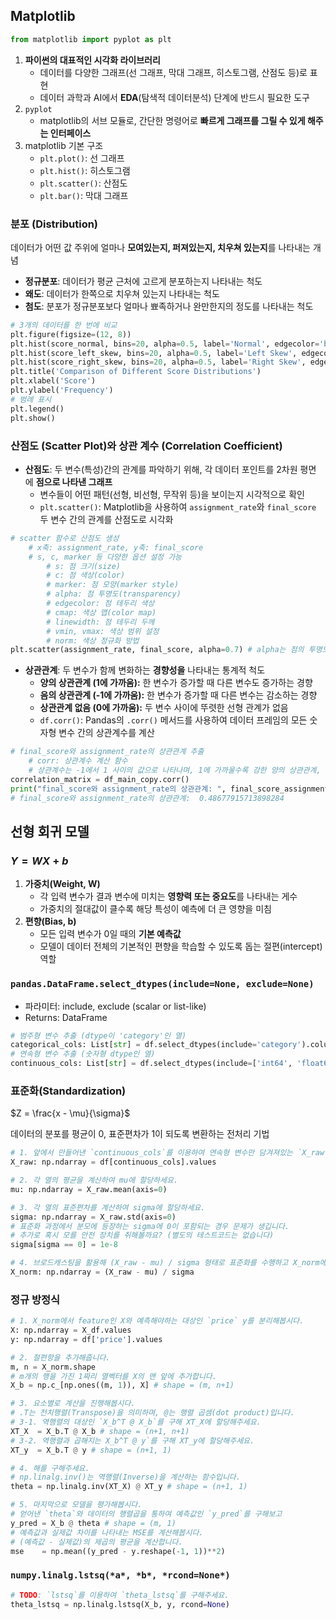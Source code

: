 ## Matplotlib

```python
from matplotlib import pyplot as plt
```

1. **파이썬의 대표적인 시각화 라이브러리**
    - 데이터를 다양한 그래프(선 그래프, 막대 그래프, 히스토그램, 산점도 등)로 표현
    - 데이터 과학과 AI에서 **EDA**(탐색적 데이터분석) 단계에 반드시 필요한 도구
2. `pyplot`
    - matplotlib의 서브 모듈로, 간단한 명령어로 **빠르게 그래프를 그릴 수 있게 해주는 인터페이스**
3. matplotlib 기본 구조
    - `plt.plot()`: 선 그래프
    - `plt.hist()`: 히스토그램
    - `plt.scatter()`: 산점도
    - `plt.bar()`: 막대 그래프

### 분포 (Distribution)

데이터가 어떤 값 주위에 얼마나 **모여있는지, 퍼져있는지, 치우쳐 있는지**를 나타내는 개념

- **정규분포**: 데이터가 평균 근처에 고르게 분포하는지 나타내는 척도
- **왜도**: 데이터가 한쪽으로 치우쳐 있는지 나타내는 척도
- **첨도**: 분포가 정규분포보다 얼마나 뾰족하거나 완만한지의 정도를 나타내는 척도

```python
# 3개의 데이터를 한 번에 비교
plt.figure(figsize=(12, 8))
plt.hist(score_normal, bins=20, alpha=0.5, label='Normal', edgecolor='black')
plt.hist(score_left_skew, bins=20, alpha=0.5, label='Left Skew', edgecolor='black')
plt.hist(score_right_skew, bins=20, alpha=0.5, label='Right Skew', edgecolor='black')
plt.title('Comparison of Different Score Distributions')
plt.xlabel('Score')
plt.ylabel('Frequency')
# 범례 표시
plt.legend()
plt.show()
```

### **산점도 (Scatter Plot)와 상관 계수 (Correlation Coefficient)**

- **산점도**: 두 변수(특성)간의 관계를 파악하기 위해, 각 데이터 포인트를 2차원 평면에 **점으로 나타낸 그래프**
    - 변수들이 어떤 패턴(선형, 비선형, 무작위 등)을 보이는지 시각적으로 확인
    - `plt.scatter()`: Matplotlib을 사용하여 `assignment_rate`와 `final_score` 두 변수 간의 관계를 산점도로 시각화

```python
# scatter 함수로 산점도 생성
    # x축: assignment_rate, y축: final_score
    # s, c, marker 등 다양한 옵션 설정 가능
        # s: 점 크기(size)
        # c: 점 색상(color)
        # marker: 점 모양(marker style)
        # alpha: 점 투명도(transparency)
        # edgecolor: 점 테두리 색상
        # cmap: 색상 맵(color map)
        # linewidth: 점 테두리 두께
        # vmin, vmax: 색상 범위 설정
        # norm: 색상 정규화 방법
plt.scatter(assignment_rate, final_score, alpha=0.7) # alpha는 점의 투명도
```

- **상관관계**: 두 변수가 함께 변화하는 **경향성을** 나타내는 통계적 척도
    - **양의 상관관계 (1에 가까움):** 한 변수가 증가할 때 다른 변수도 증가하는 경향
    - **음의 상관관계 (-1에 가까움):** 한 변수가 증가할 때 다른 변수는 감소하는 경향
    - **상관관계 없음 (0에 가까움):** 두 변수 사이에 뚜렷한 선형 관계가 없음
    - `df.corr()`: Pandas의 `.corr()` 메서드를 사용하여 데이터 프레임의 모든 숫자형 변수 간의 상관계수를 계산

```python
# final_score와 assignment_rate의 상관관계 추출
    # corr: 상관계수 계산 함수
    # 상관계수는 -1에서 1 사이의 값으로 나타나며, 1에 가까울수록 강한 양의 상관관계, -1에 가까울수록 강한 음의 상관관계를 의미
correlation_matrix = df_main_copy.corr()
print("final_score와 assignment_rate의 상관관계: ", final_score_assignment_rate_corr)
# final_score와 assignment_rate의 상관관계:  0.48677915713898284
```

## 선형 회귀 모델

### $Y=WX+b$

1. **가중치(Weight, W)**
    - 각 입력 변수가 결과 변수에 미치는 **영향력 또는 중요도**를 나타내는 게수
    - 가중치의 절대값이 클수록 해당 특성이 예측에 더 큰 영향을 미침
2. **편향(Bias, b)**
    - 모든 입력 변수가 0일 때의 **기본 예측값**
    - 모델이 데이터 전체의 기본적인 편향을 학습할 수 있도록 돕는 절편(intercept) 역할

### `pandas.DataFrame.select_dtypes(include=None, exclude=None)`

- 파라미터: include, exclude (scalar or list-like)
- Returns: DataFrame

```python
# 범주형 변수 추출 (dtype이 'category'인 열)
categorical_cols: List[str] = df.select_dtypes(include='category').columns
# 연속형 변수 추출 (숫자형 dtype인 열)
continuous_cols: List[str] = df.select_dtypes(include=['int64', 'float64']).columns
```

### 표준화(Standardization)

$Z = \frac{x - \mu}{\sigma}$

데이터의 분포를 평균이 0, 표준편차가 1이 되도록 변환하는 전처리 기법

```python
# 1. 앞에서 만들어낸 `continuous_cols`를 이용하여 연속형 변수만 담겨져있는 `X_raw`를 만들어주세요.
X_raw: np.ndarray = df[continuous_cols].values

# 2. 각 열의 평균을 계산하여 mu에 할당하세요.
mu: np.ndarray = X_raw.mean(axis=0)

# 3. 각 열의 표준편차를 계산하여 sigma에 할당하세요.
sigma: np.ndarray = X_raw.std(axis=0)
# 표준화 과정에서 분모에 등장하는 sigma에 0이 포함되는 경우 문제가 생깁니다.
# 추가로 혹시 모를 안전 장치를 취해볼까요? (별도의 테스트코드는 없습니다)
sigma[sigma == 0] = 1e-8

# 4. 브로드캐스팅을 활용해 (X_raw - mu) / sigma 형태로 표준화를 수행하고 X_norm에 저장하세요.
X_norm: np.ndarray = (X_raw - mu) / sigma
```

### 정규 방정식

```python
# 1. X_norm에서 feature인 X와 예측해야하는 대상인 `price` y를 분리해봅시다.
X: np.ndarray = X_df.values
y: np.ndarray = df['price'].values

# 2. 절편항을 추가해줍니다.
m, n = X_norm.shape
# m개의 행을 가진 1짜리 열벡터를 X의 맨 앞에 추가합니다.
X_b = np.c_[np.ones((m, 1)), X] # shape = (m, n+1)

# 3. 요소별로 계산을 진행해봅시다.
# .T는 전치행렬(Transpose)을 의미하며, @는 행렬 곱셈(dot product)입니다.
# 3-1. 역행렬의 대상인 `X_b^T @ X_b`를 구해 XT_X에 할당해주세요.
XT_X  = X_b.T @ X_b # shape = (n+1, n+1)
# 3-2. 역행렬과 곱해지는 X_b^T @ y`를 구해 XT_y에 할당해주세요.
XT_y  = X_b.T @ y # shape = (n+1, 1)

# 4. 해를 구해주세요.
# np.linalg.inv()는 역행렬(Inverse)을 계산하는 함수입니다.
theta = np.linalg.inv(XT_X) @ XT_y # shape = (n+1, 1)

# 5. 마지막으로 모델을 평가해봅시다.
# 얻어낸 `theta`와 데이터의 행렬곱을 통하여 예측값인 `y_pred`를 구해보고
y_pred = X_b @ theta # shape = (m, 1)
# 예측값과 실제값 차이를 나타내는 MSE를 계산해봅시다.
# (예측값 - 실제값)의 제곱의 평균을 계산합니다.
mse    = np.mean((y_pred - y.reshape(-1, 1))**2)
```

### `numpy.linalg.lstsq(*a*, *b*, *rcond=None*)`

```python
# TODO: `lstsq`를 이용하여 `theta_lstsq`를 구해주세요.
theta_lstsq = np.linalg.lstsq(X_b, y, rcond=None)
```
